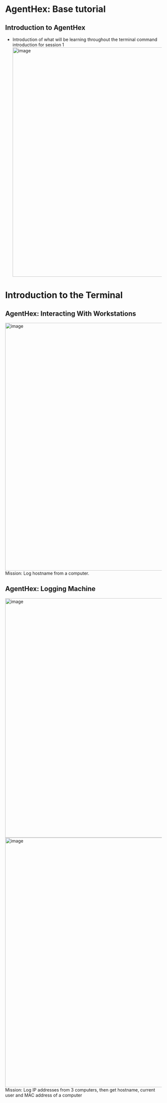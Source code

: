 # AgentHex: Base tutorial
## Introduction to AgentHex
- Introduction of what will be learning throughout the terminal command introduction for session 1
  <img width="1362" height="737" alt="image" src="https://github.com/user-attachments/assets/765a882c-06a3-4f7c-baa3-f7af9ac62012" />

# Introduction to the Terminal
## AgentHex: Interacting With Workstations
<img width="1424" height="796" alt="image" src="https://github.com/user-attachments/assets/6ba50733-28ce-4d94-9e8d-6d016dd7f27b" />
Mission: Log hostname from a computer.

## AgentHex: Logging Machine
<img width="1411" height="769" alt="image" src="https://github.com/user-attachments/assets/9ec0ecd5-3560-4e6f-aa30-9c45028fc36c" />
<img width="1455" height="802" alt="image" src="https://github.com/user-attachments/assets/5fdd9b9a-7879-4ad1-b916-619cfef273ea" />
Mission: Log IP addresses from 3 computers, then get hostname, current user and MAC address of a computer



